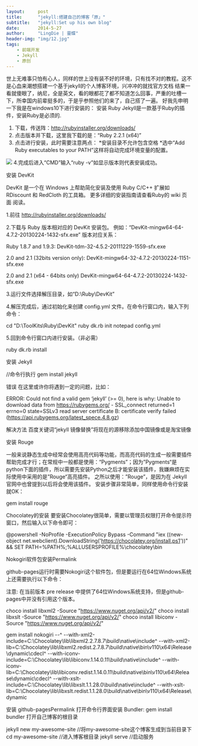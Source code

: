 ```yaml
---
layout:     post
title:      "jekyll:搭建自己的博客「原」"
subtitle:   "jekyll:Set up his own blog"
date:       2014-5-27
author:     "LingDie | 靈蝶"
header-img: "img/12.jpg"
tags:
    - 前端开发
    - Jekyll
    - 原创
---
```

世上无难事只怕有心人，同样的世上没有装不好的环境，只有找不对的教程。这不是心血来潮想搭建一个基于jekyll的个人博客环境，兴冲冲的就找官方文档
 结果一看就傻眼了，纳尼，全是英文，看的眼都花了都不知道怎么回事，严重的吐槽一下，所幸国内前辈挺多的，于是乎参照他们的来了，自己搭了一遍。
     好我先申明一下我是在windows10下进行安装的：
	 安装 Ruby
Jekyll是一款基于Ruby的插件，安装Ruby是必须的. 
1. 下载，传送阵：http://rubyinstaller.org/downloads/ 
2. 点击版本并下载，这里我下载的是：“Ruby 2.2.1 (x64)” 
3. 点击进行安装，此时需要注意两点： 
*安装目录不允许包含空格 
*选中“Add Ruby executables to your PATH”这样将自动完成环境变量的配置。 
<img src="http://img.blog.csdn.net/20150325120514276">
4.完成后进入“CMD”输入“ruby -v”如显示版本则代表安装成功。

安装 DevKit

DevKit 是一个在 Windows 上帮助简化安装及使用 Ruby C/C++ 扩展如 RDiscount 和 RedCloth 的工具箱。
更多详细的安装指南请查看Ruby的 wiki 页面 阅读。

1.前往 http://rubyinstaller.org/downloads/

2.下载与 Ruby 版本相对应的 DevKit 安装包。 例如：“DevKit-mingw64-64-4.7.2-20130224-1432-sfx.exe” 
版本对应关系：

Ruby 1.8.7 and 1.9.3: 
DevKit-tdm-32-4.5.2-20111229-1559-sfx.exe

2.0 and 2.1 (32bits version only): 
DevKit-mingw64-32-4.7.2-20130224-1151-sfx.exe

2.0 and 2.1 (x64 - 64bits only) 
DevKit-mingw64-64-4.7.2-20130224-1432-sfx.exe

3.运行文件选择解压目录，如“D:\Ruby\DevKit”

4.解压完成后，通过初始化来创建 config.yml 文件。在命令行窗口内，输入下列命令：

cd "D:\ToolKits\Ruby\DevKit"
ruby dk.rb init
notepad config.yml

5.回到命令行窗口内进行安装。（非必需）

 ruby dk.rb install


安装 Jekyll

 //命令行执行
 gem install jekyll

错误 
在这里或许你将遇到一定的问题，比如：

 ERROR: Could not find a valid gem ‘jekyll’ (>= 0), here is why: 
Unable to download data from https://rubygems.org/ - SSL_connect returned=1 errno=0 state=SSLv3 read server certificate B: certificate verify failed (https://api.rubygems.org/latest_spece.4.8.gz)

解决方法
百度关键词“jekyll 镜像替换”将现在的源移除添加中国镜像或是淘宝镜像

安装 Rouge

一般来说静态生成中经常会使用高亮代码等功能，而高亮代码的生成一般需要插件帮助完成才行；在常规中一般都是使用：“Pygments”；因为”Pygments“是python下面的插件，所以需要先安装Python之后才能安装该插件，我嫌麻烦在实际使用中采用的是”Rouge“高亮插件。 
之所以使用：”Rouge”，是因为在 Jekyll 官网中也曾提到以后将会使用该插件。 
安装步骤非常简单，同样使用命令行安装就OK：

 gem install rouge


Chocolatey的安装
要安装Chocolatey很简单，需要以管理员权限打开命令提示符窗口，然后输入以下命令即可：

 @powershell -NoProfile -ExecutionPolicy Bypass -Command "iex ((new-object net.webclient).DownloadString('https://chocolatey.org/install.ps1'))" && SET PATH=%PATH%;%ALLUSERSPROFILE%\chocolatey\bin


Nokogiri软件包安装Permalink

github-pages运行时需要Nokogiri这个软件包，但是要运行在64位Windows系统上还需要执行以下命令：

注意: 在当前版本 pre release 中提供了64位Windows系统支持，但是github-pages中并没有引用这个版本。

choco install libxml2 -Source "https://www.nuget.org/api/v2/"
choco install libxslt -Source "https://www.nuget.org/api/v2/"
choco install libiconv -Source "https://www.nuget.org/api/v2/"

 gem install nokogiri --^
   --with-xml2-include=C:\Chocolatey\lib\libxml2.2.7.8.7\build\native\include^
   --with-xml2-lib=C:\Chocolatey\lib\libxml2.redist.2.7.8.7\build\native\bin\v110\x64\Release\dynamic\cdecl^
   --with-iconv-include=C:\Chocolatey\lib\libiconv.1.14.0.11\build\native\include^
   --with-iconv-lib=C:\Chocolatey\lib\libiconv.redist.1.14.0.11\build\native\bin\v110\x64\Release\dynamic\cdecl^
   --with-xslt-include=C:\Chocolatey\lib\libxslt.1.1.28.0\build\native\include^
   --with-xslt-lib=C:\Chocolatey\lib\libxslt.redist.1.1.28.0\build\native\bin\v110\x64\Release\dynamic


 安装 github-pagesPermalink
 打开命令行界面安装 Bundler: gem install bundler
 打开自己博客的根目录

   jekyll new my-awesome-site   //将my-awesome-site这个博客生成到当前目录下
   cd my-awesome-site   //进入博客根目录
   jekyll serve  //启动服务
